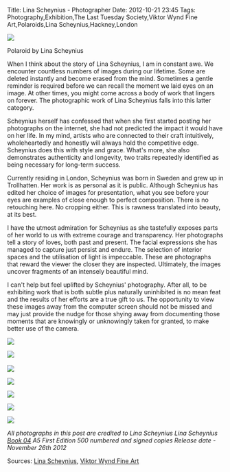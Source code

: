 Title: Lina Scheynius - Photographer
Date: 2012-10-21 23:45
Tags: Photography,Exhibition,The Last Tuesday Society,Viktor Wynd Fine Art,Polaroids,Lina Scheynius,Hackney,London


![](/images/tumblr_ldhn6wqLE71qf9aqko1_1280.jpg)

Polaroid by Lina Scheynius

 
When I think about the story of Lina Scheynius, I am in constant awe. We encounter countless numbers of images during our lifetime. Some are deleted instantly and become erased from the mind. Sometimes a gentle reminder is required before we can recall the moment we laid eyes on an image. At other times, you might come across a body of work that lingers on forever. The photographic work of Lina Scheynius falls into this latter category.
 


Scheynius herself has confessed that when she first started posting her photographs on the internet, she had not predicted the impact it would have on her life. In my mind, artists who are connected to their craft intuitively, wholeheartedly and honestly will always hold the competitive edge. Scheynius does this with style and grace. What's more, she also demonstrates authenticity and longevity, two traits repeatedly identified as being necessary for long-term success.
 


Currently residing in London, Scheynius was born in Sweden and grew up in Trollhatten. Her work is as personal as it is public. Although Scheynius has edited her choice of images for presentation, what you see before your eyes are examples of close enough to perfect composition. There is no retouching here. No cropping either. This is rawness translated into beauty, at its best.
 


I have the utmost admiration for Scheynius as she tastefully exposes parts of her world to us with extreme courage and transparency. Her photographs tell a story of loves, both past and present. The facial expressions she has managed to capture just persist and endure. The selection of interior spaces and the utilisation of light is impeccable. These are photographs that reward the viewer the closer they are inspected. Ultimately, the images uncover fragments of an intensely beautiful mind.
 


I can't help but feel uplifted by Scheynius' photography. After all, to be exhibiting work that is both subtle plus naturally uninhibited is no mean feat and the results of her efforts are a true gift to us. The opportunity to view these images away from the computer screen should not be missed and may just provide the nudge for those shying away from documenting those moments that are knowingly or unknowingly taken for granted, to make better use of the camera.
 
 



![](/images/lina_scheynius_fashion_summer_2008_04.jpg)
 
![](/images/lina_scheynius_sarajevo_11.jpg)
﻿

![](/images/LinaScheyniusBerlinGermanVogue1.jpg)
 

![](/images/tumblr_lde2zwcR3F1qf9aqko1_r1_1280.jpg)
 

![](/images/tumblr_lyxrqnaXrI1qf9aqko1_1280.jpg)
 
![](/images/tumblr_lecr3nd5lf1qf9aqko1_1280.jpg)
 
![](/images/tumblr_ldho48mJhJ1qf9aqko1_1280.jpg)

 
<em>All photographs in this post are credited to Lina Scheynius</em> 
<em> 
</em><em>Lina Scheynius</em> 
<em>[Book 04](http://www.linascheynius.com/book.html)</em> 
<em>A5</em> 
<em>First Edition</em> 
<em>500 numbered and signed copies</em> 
<em>Release date - November 26th 2012</em>
<em></em> 

Sources: [Lina Scheynius](http://www.linascheynius.com/), [Viktor Wynd Fine Art](http://www.viktorwyndfineart.co.uk/)
